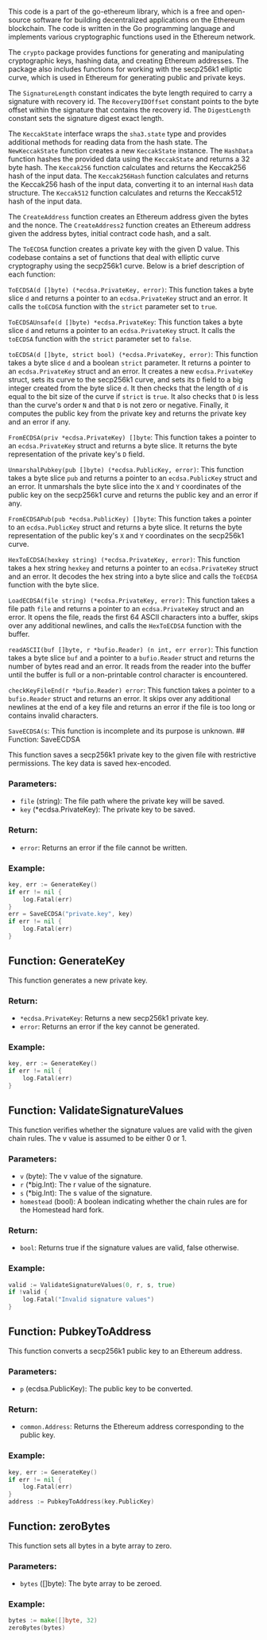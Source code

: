 This code is a part of the go-ethereum library, which is a free and open-source software for building decentralized applications on the Ethereum blockchain. The code is written in the Go programming language and implements various cryptographic functions used in the Ethereum network.

The `crypto` package provides functions for generating and manipulating cryptographic keys, hashing data, and creating Ethereum addresses. The package also includes functions for working with the secp256k1 elliptic curve, which is used in Ethereum for generating public and private keys.

The `SignatureLength` constant indicates the byte length required to carry a signature with recovery id. The `RecoveryIDOffset` constant points to the byte offset within the signature that contains the recovery id. The `DigestLength` constant sets the signature digest exact length.

The `KeccakState` interface wraps the `sha3.state` type and provides additional methods for reading data from the hash state. The `NewKeccakState` function creates a new `KeccakState` instance. The `HashData` function hashes the provided data using the `KeccakState` and returns a 32 byte hash. The `Keccak256` function calculates and returns the Keccak256 hash of the input data. The `Keccak256Hash` function calculates and returns the Keccak256 hash of the input data, converting it to an internal `Hash` data structure. The `Keccak512` function calculates and returns the Keccak512 hash of the input data.

The `CreateAddress` function creates an Ethereum address given the bytes and the nonce. The `CreateAddress2` function creates an Ethereum address given the address bytes, initial contract code hash, and a salt.

The `ToECDSA` function creates a private key with the given D value. This codebase contains a set of functions that deal with elliptic curve cryptography using the secp256k1 curve. Below is a brief description of each function:

`ToECDSA(d []byte) (*ecdsa.PrivateKey, error)`: This function takes a byte slice `d` and returns a pointer to an `ecdsa.PrivateKey` struct and an error. It calls the `toECDSA` function with the `strict` parameter set to `true`.

`ToECDSAUnsafe(d []byte) *ecdsa.PrivateKey`: This function takes a byte slice `d` and returns a pointer to an `ecdsa.PrivateKey` struct. It calls the `toECDSA` function with the `strict` parameter set to `false`.

`toECDSA(d []byte, strict bool) (*ecdsa.PrivateKey, error)`: This function takes a byte slice `d` and a boolean `strict` parameter. It returns a pointer to an `ecdsa.PrivateKey` struct and an error. It creates a new `ecdsa.PrivateKey` struct, sets its curve to the secp256k1 curve, and sets its `D` field to a big integer created from the byte slice `d`. It then checks that the length of `d` is equal to the bit size of the curve if `strict` is `true`. It also checks that `D` is less than the curve's order `N` and that `D` is not zero or negative. Finally, it computes the public key from the private key and returns the private key and an error if any.

`FromECDSA(priv *ecdsa.PrivateKey) []byte`: This function takes a pointer to an `ecdsa.PrivateKey` struct and returns a byte slice. It returns the byte representation of the private key's `D` field.

`UnmarshalPubkey(pub []byte) (*ecdsa.PublicKey, error)`: This function takes a byte slice `pub` and returns a pointer to an `ecdsa.PublicKey` struct and an error. It unmarshals the byte slice into the `X` and `Y` coordinates of the public key on the secp256k1 curve and returns the public key and an error if any.

`FromECDSAPub(pub *ecdsa.PublicKey) []byte`: This function takes a pointer to an `ecdsa.PublicKey` struct and returns a byte slice. It returns the byte representation of the public key's `X` and `Y` coordinates on the secp256k1 curve.

`HexToECDSA(hexkey string) (*ecdsa.PrivateKey, error)`: This function takes a hex string `hexkey` and returns a pointer to an `ecdsa.PrivateKey` struct and an error. It decodes the hex string into a byte slice and calls the `ToECDSA` function with the byte slice.

`LoadECDSA(file string) (*ecdsa.PrivateKey, error)`: This function takes a file path `file` and returns a pointer to an `ecdsa.PrivateKey` struct and an error. It opens the file, reads the first 64 ASCII characters into a buffer, skips over any additional newlines, and calls the `HexToECDSA` function with the buffer.

`readASCII(buf []byte, r *bufio.Reader) (n int, err error)`: This function takes a byte slice `buf` and a pointer to a `bufio.Reader` struct and returns the number of bytes read and an error. It reads from the reader into the buffer until the buffer is full or a non-printable control character is encountered.

`checkKeyFileEnd(r *bufio.Reader) error`: This function takes a pointer to a `bufio.Reader` struct and returns an error. It skips over any additional newlines at the end of a key file and returns an error if the file is too long or contains invalid characters.

`SaveECDSA(s`: This function is incomplete and its purpose is unknown. ## Function: SaveECDSA

This function saves a secp256k1 private key to the given file with restrictive permissions. The key data is saved hex-encoded.

### Parameters:
- `file` (string): The file path where the private key will be saved.
- `key` (*ecdsa.PrivateKey): The private key to be saved.

### Return:
- `error`: Returns an error if the file cannot be written.

### Example:
```go
key, err := GenerateKey()
if err != nil {
    log.Fatal(err)
}
err = SaveECDSA("private.key", key)
if err != nil {
    log.Fatal(err)
}
```

## Function: GenerateKey

This function generates a new private key.

### Return:
- `*ecdsa.PrivateKey`: Returns a new secp256k1 private key.
- `error`: Returns an error if the key cannot be generated.

### Example:
```go
key, err := GenerateKey()
if err != nil {
    log.Fatal(err)
}
```

## Function: ValidateSignatureValues

This function verifies whether the signature values are valid with the given chain rules. The v value is assumed to be either 0 or 1.

### Parameters:
- `v` (byte): The v value of the signature.
- `r` (*big.Int): The r value of the signature.
- `s` (*big.Int): The s value of the signature.
- `homestead` (bool): A boolean indicating whether the chain rules are for the Homestead hard fork.

### Return:
- `bool`: Returns true if the signature values are valid, false otherwise.

### Example:
```go
valid := ValidateSignatureValues(0, r, s, true)
if !valid {
    log.Fatal("Invalid signature values")
}
```

## Function: PubkeyToAddress

This function converts a secp256k1 public key to an Ethereum address.

### Parameters:
- `p` (ecdsa.PublicKey): The public key to be converted.

### Return:
- `common.Address`: Returns the Ethereum address corresponding to the public key.

### Example:
```go
key, err := GenerateKey()
if err != nil {
    log.Fatal(err)
}
address := PubkeyToAddress(key.PublicKey)
```

## Function: zeroBytes

This function sets all bytes in a byte array to zero.

### Parameters:
- `bytes` ([]byte): The byte array to be zeroed.

### Example:
```go
bytes := make([]byte, 32)
zeroBytes(bytes)
```